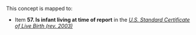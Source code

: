This concept is mapped to:
* Item **57. Is infant living at time of report** in the *[U.S. Standard Certificate of Live Birth (rev. 2003)](https://www.cdc.gov/nchs/data/dvs/birth11-03final-ACC.pdf)*